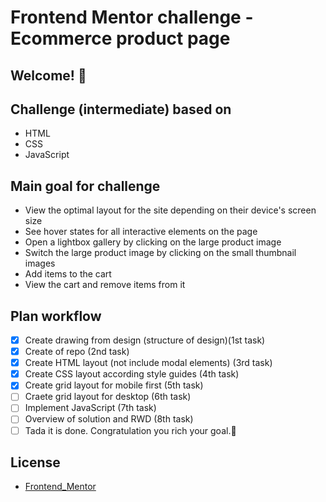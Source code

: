 # Frontend Mentor challenge - Ecommerce product page

## Welcome! 👋

## Challenge (intermediate) based on

- HTML
- CSS
- JavaScript

## Main goal for challenge

- View the optimal layout for the site depending on their device's screen size
- See hover states for all interactive elements on the page
- Open a lightbox gallery by clicking on the large product image
- Switch the large product image by clicking on the small thumbnail images
- Add items to the cart
- View the cart and remove items from it

## Plan workflow

- [x] Create drawing from design (structure of design)(1st task)
- [x] Create of repo (2nd task)
- [x] Create HTML layout (not include modal elements) (3rd task)
- [x] Create CSS layout according style guides (4th task)
- [x] Create grid layout for mobile first (5th task)
- [ ] Craete grid layout for desktop (6th task)
- [ ] Implement JavaScript (7th task)
- [ ] Overview of solution and RWD (8th task)
- [ ] Tada it is done. Congratulation you rich your goal.🎉

## License

- [Frontend_Mentor](https://www.frontendmentor.io/license)